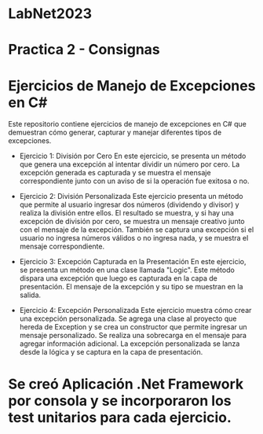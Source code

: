 # LabNet2023

# Practica 2 - Consignas

# Ejercicios de Manejo de Excepciones en C#
Este repositorio contiene ejercicios de manejo de excepciones en C# que demuestran cómo generar, capturar y manejar diferentes tipos de excepciones.

- Ejercicio 1: División por Cero
En este ejercicio, se presenta un método que genera una excepción al intentar dividir un número por cero. La excepción generada es capturada y se muestra el mensaje correspondiente junto con un aviso de si la operación fue exitosa o no.

- Ejercicio 2: División Personalizada
Este ejercicio presenta un método que permite al usuario ingresar dos números (dividendo y divisor) y realiza la división entre ellos. El resultado se muestra, y si hay una excepción de división por cero, se muestra un mensaje creativo junto con el mensaje de la excepción. También se captura una excepción si el usuario no ingresa números válidos o no ingresa nada, y se muestra el mensaje correspondiente.

- Ejercicio 3: Excepción Capturada en la Presentación
En este ejercicio, se presenta un método en una clase llamada "Logic". Este método dispara una excepción que luego es capturada en la capa de presentación. El mensaje de la excepción y su tipo se muestran en la salida.

- Ejercicio 4: Excepción Personalizada
Este ejercicio muestra cómo crear una excepción personalizada. Se agrega una clase al proyecto que hereda de Exception y se crea un constructor que permite ingresar un mensaje personalizado. Se realiza una sobrecarga en el mensaje para agregar información adicional. La excepción personalizada se lanza desde la lógica y se captura en la capa de presentación.

# Se creó Aplicación .Net Framework por consola y se incorporaron los test unitarios para cada ejercicio.
